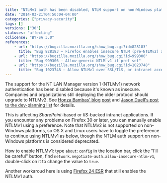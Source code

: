 ```yaml
---
title: "NTLMv1 auth has been disabled, NTLM support on non-Windows platforms is now deprecated"
date: "2014-03-21T04:50:04-04:00"
categories: ["privacy-security"]
tags: []
versions: ["30"]
statuses: "affecting"
cclicense: "BY-SA 3.0"
references:
    - url: "https://bugzilla.mozilla.org/show_bug.cgi?id=828183"
      title: "Bug 828183 – Firefox enables insecure NTLM (pre-NTLMv2) authentication"
    - url: "https://bugzilla.mozilla.org/show_bug.cgi?id=999306"
      title: "Bug 999306 – Allow generic NTLM v1 if pref set"
    - url: "https://bugzilla.mozilla.org/show_bug.cgi?id=1023748"
      title: "Bug 1023748 – Allow NTLMv1 over SSL/TLS, or intranet access is broken on Firefox 30 for non-Windows platforms"
---
```

The support for the NT LAN Manager version 1 (NTLMv1) network authentication has been disabled because it's known as insecure. Companies and organizations still deploying the older protocol should upgrade to NTLMv2. See [Honza Bambas' blog post](http://www.janbambas.cz/ntlm-v1-and-firefox/) and [Jason Duell's post to the dev-planning list](https://groups.google.com/d/topic/mozilla.dev.planning/JbrpDmqDLXI) for details.

This is affecting *SharePoint*-based or *IIS*-backed intranet applications. If you encounter any problems on Firefox 30 or later, you can manually enable NTLMv1 using a preference. Note that NTLMv2 is not supported on non-Windows platforms, so OS X and Linux users have to toggle the preference to continue using NTLMv1 as below, though the NTLM auth support on non-Windows platforms is considered deprecated.

How to enable NTLMv1: type `about:config` in the location bar, click the "I'll be careful" button, find `network.negotiate-auth.allow-insecure-ntlm-v1`, double-click on it to change the value to `true`.

Another workaroud here is using [Firefox 24 <abbr title="Extended Support Release">ESR</abbr>](https://www.mozilla.org/en-US/firefox/organizations/) that still enables the NTLMv1 auth.
